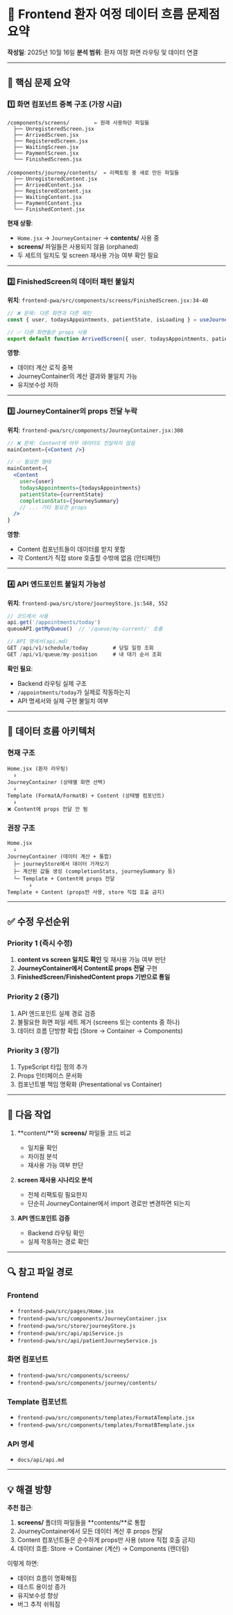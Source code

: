 # 🔴 Frontend 환자 여정 데이터 흐름 문제점 요약

**작성일**: 2025년 10월 16일
**분석 범위**: 환자 여정 화면 라우팅 및 데이터 연결

---

## 📌 핵심 문제 요약

### 1️⃣ **화면 컴포넌트 중복 구조** (가장 시급)
```
/components/screens/        ← 원래 사용하던 파일들
  ├── UnregisteredScreen.jsx
  ├── ArrivedScreen.jsx
  ├── RegisteredScreen.jsx
  ├── WaitingScreen.jsx
  ├── PaymentScreen.jsx
  └── FinishedScreen.jsx

/components/journey/contents/  ← 리팩토링 중 새로 만든 파일들
  ├── UnregisteredContent.jsx
  ├── ArrivedContent.jsx
  ├── RegisteredContent.jsx
  ├── WaitingContent.jsx
  ├── PaymentContent.jsx
  └── FinishedContent.jsx
```

**현재 상황**:
- `Home.jsx` → `JourneyContainer` → **contents/** 사용 중
- **screens/** 파일들은 사용되지 않음 (orphaned)
- 두 세트의 일치도 및 screen 재사용 가능 여부 확인 필요

---

### 2️⃣ **FinishedScreen의 데이터 패턴 불일치**
**위치**: `frontend-pwa/src/components/screens/FinishedScreen.jsx:34-40`

```jsx
// ❌ 문제: 다른 화면과 다른 패턴
const { user, todaysAppointments, patientState, isLoading } = useJourneyStore();

// ✅ 다른 화면들은 props 사용
export default function ArrivedScreen({ user, todaysAppointments, patientState, ... })
```

**영향**:
- 데이터 계산 로직 중복
- JourneyContainer의 계산 결과와 불일치 가능
- 유지보수성 저하

---

### 3️⃣ **JourneyContainer의 props 전달 누락**
**위치**: `frontend-pwa/src/components/JourneyContainer.jsx:308`

```jsx
// ❌ 문제: Content에 아무 데이터도 전달하지 않음
mainContent={<Content />}

// ✅ 필요한 형태
mainContent={
  <Content
    user={user}
    todaysAppointments={todaysAppointments}
    patientState={currentState}
    completionStats={journeySummary}
    // ... 기타 필요한 props
  />
}
```

**영향**:
- Content 컴포넌트들이 데이터를 받지 못함
- 각 Content가 직접 store 호출할 수밖에 없음 (안티패턴)

---

### 4️⃣ **API 엔드포인트 불일치 가능성**
**위치**: `frontend-pwa/src/store/journeyStore.js:548, 552`

```javascript
// 코드에서 사용
api.get('/appointments/today')
queueAPI.getMyQueue()  // '/queue/my-current/' 호출

// API 명세서(api.md)
GET /api/v1/schedule/today        # 당일 일정 조회
GET /api/v1/queue/my-position     # 내 대기 순서 조회
```

**확인 필요**:
- Backend 라우팅 실제 구조
- `/appointments/today`가 실제로 작동하는지
- API 명세서와 실제 구현 불일치 여부

---

## 🎯 데이터 흐름 아키텍처

### 현재 구조
```
Home.jsx (환자 라우팅)
  ↓
JourneyContainer (상태별 화면 선택)
  ↓
Template (FormatA/FormatB) + Content (상태별 컴포넌트)
  ↓
❌ Content에 props 전달 안 됨
```

### 권장 구조
```
Home.jsx
  ↓
JourneyContainer (데이터 계산 + 통합)
  ├─ journeyStore에서 데이터 가져오기
  ├─ 계산된 값들 생성 (completionStats, journeySummary 등)
  └─ Template + Content에 props 전달
       ↓
Template + Content (props만 사용, store 직접 호출 금지)
```

---

## ✅ 수정 우선순위

### Priority 1 (즉시 수정)
1. **content vs screen 일치도 확인** 및 재사용 가능 여부 판단
2. **JourneyContainer에서 Content로 props 전달** 구현
3. **FinishedScreen/FinishedContent props 기반으로 통일**

### Priority 2 (중기)
1. API 엔드포인트 실제 경로 검증
2. 불필요한 화면 파일 세트 제거 (screens 또는 contents 중 하나)
3. 데이터 흐름 단방향 확립 (Store → Container → Components)

### Priority 3 (장기)
1. TypeScript 타입 정의 추가
2. Props 인터페이스 문서화
3. 컴포넌트별 책임 명확화 (Presentational vs Container)

---

## 📝 다음 작업

1. **content/**와 **screens/** 파일들 코드 비교
   - 일치율 확인
   - 차이점 분석
   - 재사용 가능 여부 판단

2. **screen 재사용 시나리오 분석**
   - 전체 리팩토링 필요한지
   - 단순히 JourneyContainer에서 import 경로만 변경하면 되는지

3. **API 엔드포인트 검증**
   - Backend 라우팅 확인
   - 실제 작동하는 경로 확인

---

## 🔍 참고 파일 경로

### Frontend
- `frontend-pwa/src/pages/Home.jsx`
- `frontend-pwa/src/components/JourneyContainer.jsx`
- `frontend-pwa/src/store/journeyStore.js`
- `frontend-pwa/src/api/apiService.js`
- `frontend-pwa/src/api/patientJourneyService.js`

### 화면 컴포넌트
- `frontend-pwa/src/components/screens/`
- `frontend-pwa/src/components/journey/contents/`

### Template 컴포넌트
- `frontend-pwa/src/components/templates/FormatATemplate.jsx`
- `frontend-pwa/src/components/templates/FormatBTemplate.jsx`

### API 명세
- `docs/api/api.md`

---

## 💡 해결 방향

**추천 접근**:
1. **screens/** 폴더의 파일들을 **contents/**로 통합
2. JourneyContainer에서 모든 데이터 계산 후 props 전달
3. Content 컴포넌트들은 순수하게 props만 사용 (store 직접 호출 금지)
4. 데이터 흐름: Store → Container (계산) → Components (렌더링)

이렇게 하면:
- 데이터 흐름이 명확해짐
- 테스트 용이성 증가
- 유지보수성 향상
- 버그 추적 쉬워짐
